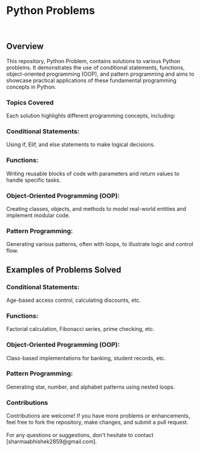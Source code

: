 <h1>Python Problems</h1>
<br>
<h2>Overview</h2>
This repository, Python Problem, contains solutions to various Python problems. It demonstrates the use of conditional statements, functions, object-oriented programming (OOP), and pattern programming and aims to showcase practical applications of these fundamental programming concepts in Python.
<br>
<h3>Topics Covered</h3>
Each solution highlights different programming concepts, including:
<br>
<h3>Conditional Statements:</h3> Using if, Elif, and else statements to make logical decisions.
<br>
<h3>Functions:</h3> Writing reusable blocks of code with parameters and return values to handle specific tasks.
<br>
<h3>Object-Oriented Programming (OOP):</h3> Creating classes, objects, and methods to model real-world entities and implement modular code.
<br>
<h3>Pattern Programming:</h3> Generating various patterns, often with loops, to illustrate logic and control flow.
<br>
<h2>Examples of Problems Solved</h2>
<h3>Conditional Statements:</h3>
Age-based access control, calculating discounts, etc.
<br>
<h3>Functions:</h3>
Factorial calculation, Fibonacci series, prime checking, etc.
<br>
<h3>Object-Oriented Programming (OOP):</h3>
Class-based implementations for banking, student records, etc.
<br>
<h3>Pattern Programming:</h3>
Generating star, number, and alphabet patterns using nested loops.
<br>
<h3>Contributions</h3>
Contributions are welcome! If you have more problems or enhancements, feel free to fork the repository, make changes, and submit a pull request.
<br>
<br>
For any questions or suggestions, don't hesitate to contact [sharmaabhishek2859@gmail.com].
